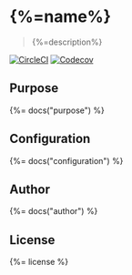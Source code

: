 # {%=name%}

> {%=description%}

[![CircleCI](https://img.shields.io/circleci/project/github/sammler/jobs-service.svg)](https://circleci.com/gh/sammler/jobs-service)
[![Codecov](https://img.shields.io/codecov/c/github/sammler/{%=name%}.svg?logo=codecov)](https://codecov.io/gh/sammler/{%=name%})

## Purpose
{%= docs("purpose") %}

## Configuration
{%= docs("configuration") %}

## Author
{%= docs("author") %}

## License
{%= license %}
